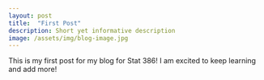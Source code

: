 ```yaml
---
layout: post
title:  "First Post"
description: Short yet informative description
image: /assets/img/blog-image.jpg
---
```


This is my first post for my blog for Stat 386! I am excited to keep learning
and add more!